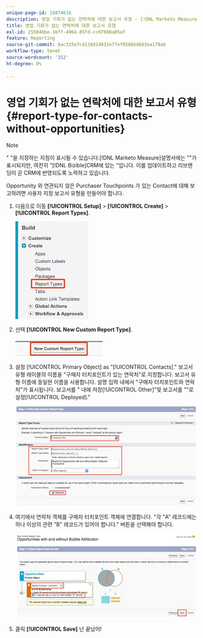 ```yaml
---
unique-page-id: 18874616
description: 영업 기회가 없는 연락처에 대한 보고서 유형 - [!DNL Marketo Measure] - 제품 설명서
title: 영업 기회가 없는 연락처에 대한 보고서 유형
exl-id: 255048be-16ff-4964-85fd-cc07888a05af
feature: Reporting
source-git-commit: 8ac315e7c4110d14811e77ef0586bd663ea1f8ab
workflow-type: tm+mt
source-wordcount: '152'
ht-degree: 0%

---
```


# 영업 기회가 없는 연락처에 대한 보고서 유형 {#report-type-for-contacts-without-opportunities}

>[!NOTE]
>
>&quot; &quot;을 지정하는 지침이 표시될 수 있습니다.[!DNL Marketo Measure]설명서에는 &quot;&quot;가 표시되지만, 여전히 &quot;[!DNL Bizible]CRM에 있는 &quot;입니다. 이를 업데이트하고 리브랜딩이 곧 CRM에 반영되도록 노력하고 있습니다.

Opportunity 와 연관되지 않은 Purchaser Touchpoints 가 있는 Contact에 대해 보고하려면 사용자 지정 보고서 유형을 만들어야 합니다.

1. 다음으로 이동 **[!UICONTROL Setup]** > **[!UICONTROL Create]** > **[!UICONTROL Report Types]**.

   ![](assets/1.jpg)

1. 선택 **[!UICONTROL New Custom Report Type]**.

   ![](assets/2.jpg)

1. 설정 [!UICONTROL Primary Object] as &quot;[!UICONTROL Contacts].&quot; 보고서 유형 레이블의 이름을 &quot;구매자 터치포인트가 있는 연락처&quot;로 지정합니다. 보고서 유형 이름에 동일한 이름을 사용합니다. 설명 입력 내에서 &quot;구매자 터치포인트와 연락처&quot;가 표시됩니다. 보고서를 &quot; 내에 저장[!UICONTROL Other]&quot;및 보고서를 &quot;&quot;로 설정[!UICONTROL Deployed].&quot;

   ![](assets/3.jpg)

1. 여기에서 연락처 객체를 구매자 터치포인트 객체에 연결합니다. &quot;각 &quot;A&quot; 레코드에는 하나 이상의 관련 &quot;B&quot; 레코드가 있어야 합니다.&quot; 버튼을 선택해야 합니다.

   ![](assets/4.jpg)

1. 클릭 **[!UICONTROL Save]** 넌 끝났어!
